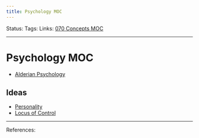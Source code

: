```yaml
---
title: Psychology MOC
---
```

Status:
Tags:
Links: [070 Concepts MOC](out/070-concepts-moc.md)
___
# Psychology MOC
- [Alderian Psychology](out/alderian-psychology.md)
## Ideas
- [Personality](out/personality.md)
- [Locus of Control](out/locus-of-control.md)
___
References: